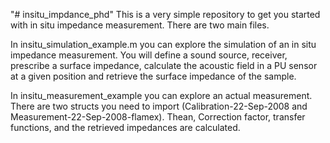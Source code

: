 "# insitu_impdance_phd"
This is a very simple repository to get you started with in situ impedance measurement.
There are two main files.

In insitu_simulation_example.m you can explore the simulation of an in situ impedance measurement. You will define a sound source, receiver, prescribe a surface impedance, calculate the acoustic field in a PU sensor at a given position and retrieve the surface impedance of the sample.

In insitu_measurement_example you can explore an actual measurement. There are two structs you need to import (Calibration-22-Sep-2008 and Measurement-22-Sep-2008-flamex). Thean, Correction factor, transfer functions, and the retrieved impedances are calculated. 
